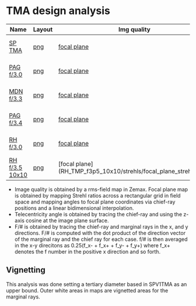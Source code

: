 # TMA design analysis

|Name           |Layout                                           |Img quality                                                   |   Telecentricity                                    |F/#        |
|---            |---                                              |---                                                           |---                                                  |---        |
|[SP TMA](TmaV1_SP)         |[png](TmaV1_SP/layout/3DLayout.png)  |[focal plane](TmaV1_SP/strehls/focal_plane_strehls.png)| [<2.8 deg](TmaV1_SP/chief_ray/chief_ray_angles_map.png)  |3.70 [map](TmaV1_SP/fNumbers/fnumber_av.png) [hist](TmaV1_SP/fNumbers/fnumber_hists.png)          |
|[PAG f/3.0](PAG_F3p0)      |[png](PAG_F3p0/layout/3DLayout.png)  |[focal plane](PAG_F3p0/strehls/focal_plane_strehls.png)  |  [<12 deg](PAG_F3p0/chief_ray/chief_ray_angles_map.png)  |3.03 [map](PAG_F3p0/fNumbers/fnumber_av.png) [hist](PAG_F3p0/fNumbers/fnumber_hists.png)          |
|[MDN f/3.3](MDN_F3p3)      |[png](MDN_F3p3/layout/3DLayout.png)  |[focal plane](MDN_F3p3/strehls/focal_plane_strehls.png)|   [<7 deg](MDN_F3p3/chief_ray/chief_ray_angles_map.png)  |3.39 [map](MDN_F3p3/fNumbers/fnumber_av.png) [hist](MDN_F3p3/fNumbers/fnumber_hists.png)          |
|[PAG f/3.4](PAG_F3p4)      |[png](PAG_F3p4/layout/3DLayout.png)  |[focal plane](PAG_F3p4/strehls/focal_plane_strehls.png)  | [<3.8 deg](PAG_F3p4/chief_ray/chief_ray_angles_map.png)  |3.47 [map](PAG_F3p4/fNumbers/fnumber_av.png) [hist](PAG_F3p4/fNumbers/fnumber_hists.png)          |
|[RH f/3.0](RH_F3p0)        |[png](RH_F3p0/layout/3DLayout.png)   |[focal plane](RH_F3p0/strehls/focal_plane_strehls.png)  | [<6.5 deg](RH_F3p0/chief_ray/chief_ray_angles_map.png)  |3.03 [map](RH_F3p0/fNumbers/fnumber_av.png) [hist](RH_F3p0/fNumbers/fnumber_hists.png)          |
|[RH f/3.5 10x10](RH_TMP_f3p5_10x10) |[png](RH_TMP_f3p5_10x10/layout/3DLayout.png) | [focal plane] (RH_TMP_f3p5_10x10/strehls/focal_plane_strehls.png) | [](RH_TMP_f3p5_10x10/chief_ray/chief_ray_angles_map.png) | x.xx [map](RH_TMP_f3p5_10x10/fNumbers/fnumber_av.png) [hist](RH_TMP_f3p5_10x10/fNumbers/fnumber_hists.png) |



* Image quality is obtained by a rms-field map in Zemax. Focal plane map is obtained by mapping Strehl ratios across a rectangular grid in field space and mapping angles to focal plane coordinates via chief-ray positions and a linear bidimensional interpolation.
* Telecentricity angle is obtained by tracing the chief-ray and using the z-axis cosine at the image plane surface.
* F/# is obtained by tracing the chief-ray and marginal rays in the x, and y directions. F/# is computed with the dot product of the direction vector of the marginal ray and the chief ray for each case. f/# is then averaged in the x-y direcitons as 0.25(f_x- + f_x+ + f_y- + f_y+) where f_x+ denotes the f number in the positive x direction and so forth.

## Vignetting

This analysis was done setting a tertiary diameter based in SPV1TMA as an upper bound. Outer white areas in maps are vignetted areas for the marginal rays.
